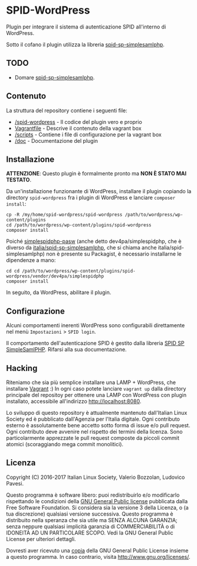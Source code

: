 # SPID-WordPress

Plugin per integrare il sistema di autenticazione SPID all'interno di WordPress.

Sotto il cofano il plugin utilizza la libreria [spid-sp-simplesamlphp](https://github.com/italia/spid-sp-simplesamlphp).

## TODO

* Domare [spid-sp-simplesamlphp](https://github.com/italia/spid-sp-simplesamlphp/issues/12).

## Contenuto

La struttura del repository contiene i seguenti file:
* [/spid-wordpress](spid-wordpress) - Il codice del plugin vero e proprio
* [Vagrantfile](Vagrantfile) - Descrive il contenuto della vagrant box
* [/scripts](scripts) - Contiene i file di configurazione per la vagrant box
* [/doc](doc) - Documentazione del plugin

## Installazione

**ATTENZIONE**: Questo plugin è formalmente pronto ma **NON È STATO MAI TESTATO**.

Da un'installazione funzionante di WordPress, installare il plugin copiando la directory `spid-wordpress` fra i plugin di WordPress e lanciare `composer install`:

    cp -R /my/home/spid-wordpress/spid-wordpress /path/to/wordpress/wp-content/plugins
    cd /path/to/wordpress/wp-content/plugins/spid-wordpress
    composer install

Poiché [simplespidphp-pasw](https://github.com/retepasw/simplespidphp-pasw) (anche detto dev4pa/simplespidphp, che è diverso da 
[italia/spid-sp-simplesamlphp](https://github.com/italia/spid-sp-simplesamlphp/), che si chiama anche italia/spid-simplesamlphp)
non è presente su Packagist, è necessario installarne le dipendenze a mano:

    cd cd /path/to/wordpress/wp-content/plugins/spid-wordpress/vendor/dev4pa/simplespidphp
    composer install

In seguito, da WordPress, abilitare il plugin.

## Configurazione

Alcuni comportamenti inerenti WordPress sono configurabili direttamente nel menù `Impostazioni` > `SPID login`.

Il comportamento dell'autenticazione SPID è gestito dalla libreria [SPID SP SimpleSamlPHP](https://github.com/italia/spid-sp-simplesamlphp). Rifarsi alla sua documentazione.

## Hacking

Riteniamo che sia più semplice installare una LAMP + WordPress, che installare [Vagrant](https://www.vagrantup.com/) :) In ogni caso potete lanciare `vagrant up` dalla directory principale del repositoy per ottenere una LAMP con WordPress con plugin installato, accessibile all'indirizzo [http://localhost:8080](http://localhost:8080).

Lo sviluppo di questo repository è attualmente mantenuto dall'Italian Linux Society ed è pubblicato dall'Agenzia per l'Italia digitale. Ogni contributo esterno è assolutamente bene accetto sotto forma di issue e/o pull request. Ogni contributo deve avvenire nel rispetto dei termini della licenza. Sono particolarmente apprezzate le pull request composte da piccoli commit atomici (scoraggiando mega commit monolitici).

## Licenza

Copyright (C) 2016-2017 Italian Linux Society, Valerio Bozzolan, Ludovico Pavesi.

Questo programma è software libero: puoi redistribuirlo e/o modificarlo rispettando le condizioni della [GNU General Public license](LICENSE.md) pubblicata dalla Free Software Foundation. Si considera sia la versione 3 della Licenza, o (a tua discrezione) qualsiasi versione successiva. Questo programma è distribuito nella speranza che sia utile ma SENZA ALCUNA GARANZIA; senza neppure qualsiasi implicità garanzia di COMMERCIABILITÀ o di IDONEITÀ AD UN PARTICOLARE SCOPO. Vedi la GNU General Public License per ulteriori dettagli.

Dovresti aver ricevuto una [copia](LICENSE.md) della GNU General Public License insieme a questo programma. In caso contrario, visita <http://www.gnu.org/licenses/>.
